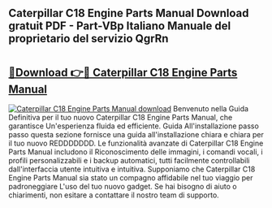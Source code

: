 ## Caterpillar C18 Engine Parts Manual Download gratuit PDF - Part-VBp Italiano Manuale del proprietario del servizio QgrRn

# <h2><a href="http://df98qv.blite.top/?on=Caterpillar+C18+Engine+Parts+Manual">🔗Download 👉🔴 Caterpillar C18 Engine Parts Manual</a></h2>

[![Caterpillar C18 Engine Parts Manual download](https://i.imgur.com/lujVjoI.png)](http://df98qv.blite.top/?on=Caterpillar+C18+Engine+Parts+Manual)
Benvenuto nella Guida Definitiva per il tuo nuovo Caterpillar C18 Engine Parts Manual, che garantisce Un'esperienza fluida ed efficiente. Guida All'installazione passo passo questa sezione fornisce una guida all'installazione chiara e chiara per il tuo nuovo REDDDDDDD. Le funzionalità avanzate di Caterpillar C18 Engine Parts Manual includono il Riconoscimento delle immagini, i comandi vocali, i profili personalizzabili e i backup automatici, tutti facilmente controllabili dall'interfaccia utente intuitiva e intuitiva. Supponiamo che Caterpillar C18 Engine Parts Manual sia stato un compagno affidabile nel tuo viaggio per padroneggiare L'uso del tuo nuovo gadget. Se hai bisogno di aiuto o chiarimenti, non esitare a contattare il nostro team di supporto.
